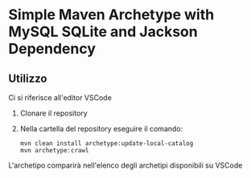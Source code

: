 # Simple Maven Archetype with MySQL SQLite and Jackson Dependency

## Utilizzo
Ci si riferisce all'editor VSCode

1. Clonare il repository
2. Nella cartella del repository eseguire il comando:
    
    ```
    mvn clean install archetype:update-local-catalog
    mvn archetype:crawl
    ```

L'archetipo comparirà nell'elenco degli archetipi disponibili su VSCode
